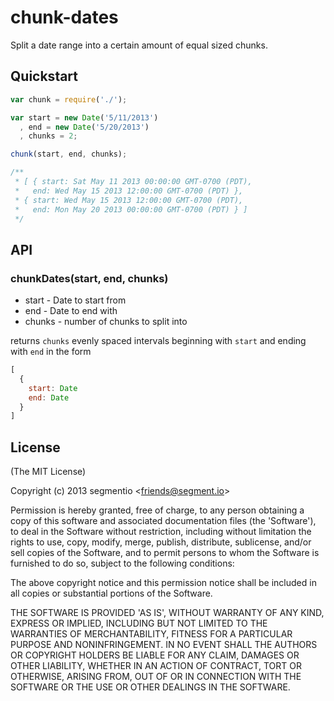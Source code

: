 
# chunk-dates

  Split a date range into a certain amount of equal sized chunks.

## Quickstart

```javascript
var chunk = require('./');

var start = new Date('5/11/2013')
  , end = new Date('5/20/2013')
  , chunks = 2;

chunk(start, end, chunks);

/**
 * [ { start: Sat May 11 2013 00:00:00 GMT-0700 (PDT),
 *   end: Wed May 15 2013 12:00:00 GMT-0700 (PDT) },
 * { start: Wed May 15 2013 12:00:00 GMT-0700 (PDT),
 *   end: Mon May 20 2013 00:00:00 GMT-0700 (PDT) } ]
 */
```

## API

### chunkDates(start, end, chunks)

  * start - Date to start from
  * end - Date to end with
  * chunks - number of chunks to split into

  returns `chunks` evenly spaced intervals beginning with `start` and ending with `end` in the form

  ```javascript
  [
    {
      start: Date
      end: Date
    }
  ]
  ```

## License

(The MIT License)

Copyright (c) 2013 segmentio &lt;friends@segment.io&gt;

Permission is hereby granted, free of charge, to any person obtaining
a copy of this software and associated documentation files (the
'Software'), to deal in the Software without restriction, including
without limitation the rights to use, copy, modify, merge, publish,
distribute, sublicense, and/or sell copies of the Software, and to
permit persons to whom the Software is furnished to do so, subject to
the following conditions:

The above copyright notice and this permission notice shall be
included in all copies or substantial portions of the Software.

THE SOFTWARE IS PROVIDED 'AS IS', WITHOUT WARRANTY OF ANY KIND,
EXPRESS OR IMPLIED, INCLUDING BUT NOT LIMITED TO THE WARRANTIES OF
MERCHANTABILITY, FITNESS FOR A PARTICULAR PURPOSE AND NONINFRINGEMENT.
IN NO EVENT SHALL THE AUTHORS OR COPYRIGHT HOLDERS BE LIABLE FOR ANY
CLAIM, DAMAGES OR OTHER LIABILITY, WHETHER IN AN ACTION OF CONTRACT,
TORT OR OTHERWISE, ARISING FROM, OUT OF OR IN CONNECTION WITH THE
SOFTWARE OR THE USE OR OTHER DEALINGS IN THE SOFTWARE.